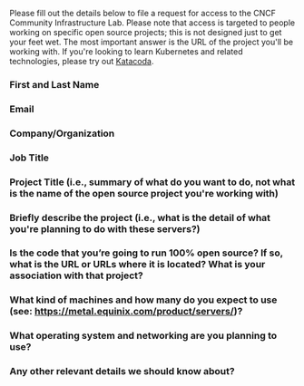 Please fill out the details below to file a request for access to the CNCF Community Infrastructure Lab. Please note that access is targeted to people working on specific open source projects; this is not designed just to get your feet wet. The most important answer is the URL of the project you'll be working with. If you're looking to learn Kubernetes and related technologies, please try out [Katacoda](https://www.katacoda.com/courses/kubernetes/playground).

### First and Last Name

### Email

### Company/Organization

### Job Title

### Project Title (i.e., summary of what do you want to do, not what is the name of the open source project you're working with)

### Briefly describe the project (i.e., what is the detail of what you're planning to do with these servers?)

### Is the code that you’re going to run 100% open source? If so, what is the URL or URLs where it is located? What is your association with that project?

### What kind of machines and how many do you expect to use (see: https://metal.equinix.com/product/servers/)?

### What operating system and networking are you planning to use?

### Any other relevant details we should know about?
